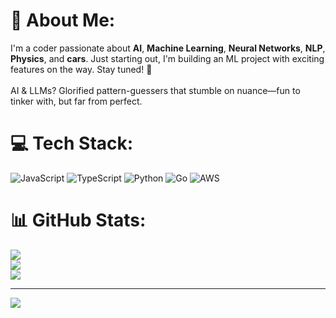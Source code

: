 # 💫 About Me:
I'm a coder passionate about **AI**, **Machine Learning**, **Neural Networks**, **NLP**, **Physics**, and **cars**. Just starting out, I'm building an ML project with exciting features on the way. Stay tuned! 🌟<br><br>AI & LLMs? Glorified pattern-guessers that stumble on nuance—fun to tinker with, but far from perfect.


# 💻 Tech Stack:
![JavaScript](https://img.shields.io/badge/javascript-%23323330.svg?style=for-the-badge&logo=javascript&logoColor=%23F7DF1E) ![TypeScript](https://img.shields.io/badge/typescript-%23007ACC.svg?style=for-the-badge&logo=typescript&logoColor=white) ![Python](https://img.shields.io/badge/python-3670A0?style=for-the-badge&logo=python&logoColor=ffdd54) ![Go](https://img.shields.io/badge/go-%2300ADD8.svg?style=for-the-badge&logo=go&logoColor=white) ![AWS](https://img.shields.io/badge/AWS-%23FF9900.svg?style=for-the-badge&logo=amazon-aws&logoColor=white)
# 📊 GitHub Stats:
![](https://github-readme-stats.vercel.app/api?username=mahitoh&theme=dark&hide_border=false&include_all_commits=false&count_private=false)<br/>
![](https://nirzak-streak-stats.vercel.app/?user=mahitoh&theme=dark&hide_border=false)<br/>
![](https://github-readme-stats.vercel.app/api/top-langs/?username=mahitoh&theme=dark&hide_border=false&include_all_commits=false&count_private=false&layout=compact)

---
[![](https://visitcount.itsvg.in/api?id=mahitoh&icon=0&color=0)](https://visitcount.itsvg.in)

<!-- Proudly created with GPRM ( https://gprm.itsvg.in ) -->
